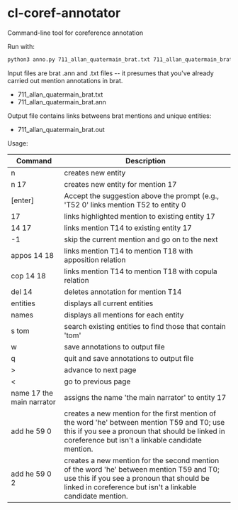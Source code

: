 # cl-coref-annotator
Command-line tool for coreference annotation

Run with:

```sh
python3 anno.py 711_allan_quatermain_brat.txt 711_allan_quatermain_brat.ann 711_allan_quatermain_brat.out
```

Input files are brat .ann and .txt files -- it presumes that you've already carried out mention annotations in brat.

* 711\_allan\_quatermain_brat.txt
* 711\_allan\_quatermain_brat.ann

Output file contains links betweens brat mentions and unique entities:

* 711\_allan\_quatermain\_brat.out

Usage:

|Command|Description|
|---|---|
|n|creates new entity|
|n 17|creates new entity for mention 17|
|[enter]|Accept the suggestion above the prompt (e.g., 'T52 0' links mention T52 to entity 0|
|17|links highlighted mention to existing entity 17|
|14 17|links mention T14 to existing entity 17|
|-1|skip the current mention and go on to the next|
|appos 14 18|links mention T14 to mention T18 with apposition relation|
|cop 14 18|links mention T14 to mention T18 with copula relation|
|del 14|deletes annotation for mention T14|
|entities|displays all current entities|
|names|displays all mentions for each entity|
|s tom|search existing entities to find those that contain 'tom'|
|w|save annotations to output file|
|q|quit and save annotations to output file|
|>|advance to next page|
|<|go to previous page|
|name 17 the main narrator|assigns the name 'the main narrator' to entity 17|
|add he 59 0|creates a new mention for the first mention of the word 'he' between mention T59 and T0; use this if you see a pronoun that should be linked in coreference but isn't a linkable candidate mention.|
|add he 59 0 2|creates a new mention for the second mention of the word 'he' between mention T59 and T0; use this if you see a pronoun that should be linked in coreference but isn't a linkable candidate mention.|
